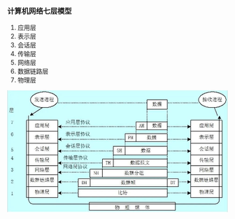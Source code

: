 ### 计算机网络七层模型

1. 应用层
2. 表示层
3. 会话层
4. 传输层
5. 网络层
6. 数据链路层
7. 物理层

![网络七层模型](../assets/images/网络七层模型.jpg)

